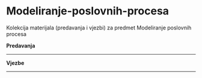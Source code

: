 # Modeliranje-poslovnih-procesa
Kolekcija materijala (predavanja i vjezbi) za predmet Modeliranje poslovnih procesa


**Predavanja**

<hr>



**Vjezbe**

<hr>